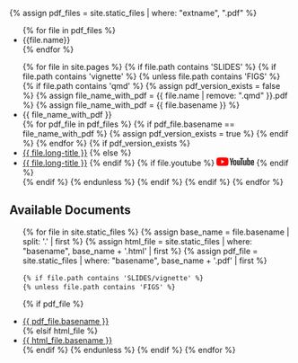 {% assign pdf_files = site.static_files | where: "extname", ".pdf" %}

<ul>
{% for file in pdf_files %}
    <li> {{file.name}} </li>
{% endfor %}
</ul>

<ul>
{% for file in site.pages %}
    {% if file.path contains 'SLIDES' %}
        {% if file.path contains 'vignette' %}
            {% unless file.path contains 'FIGS' %}
                {% if file.path contains 'qmd' %}
                    {% assign pdf_version_exists = false %}
                    {% assign file_name_with_pdf = {{ file.name | remove: ".qmd" }}.pdf %}
                    {% assign file_name_with_pdf = {{ file.basename }} %}
                    <li> {{ file_name_with_pdf }} </li>
                    {% for pdf_file in pdf_files %}
                        {% if pdf_file.basename == file_name_with_pdf %}
                            {% assign pdf_version_exists = true %}
                        {% endif %}
                    {% endfor %}
                    {% if pdf_version_exists %} 
                        <li><a href="https://julien-arino.github.io/R-for-modellers/SLIDES/{{ file.name | remove: ".qmd" }}.pdf">{{ file.long-title }}</a>
                    {% else %}
                        <li><a href="https://julien-arino.github.io/R-for-modellers/SLIDES/{{ file.name | remove: ".qmd" }}.html">{{ file.long-title }}</a>
                    {% endif %}
                    {% if file.youtube %}
                        <a href="{{ file.youtube }}"><img src="assets/img/yt_logo_rgb_light.png" height="15px" /></a>
                    {% endif %}
                    </li>
                {% endif %}
            {% endunless %}
        {% endif %}
    {% endif %}
{% endfor %}
</ul>


<h2>Available Documents</h2>
<ul>
{% for file in site.static_files %}
  {% assign base_name = file.basename | split: '.' | first %}
  {% assign html_file = site.static_files | where: "basename", base_name + '.html' | first %}
  {% assign pdf_file = site.static_files | where: "basename", base_name + '.pdf' | first %}

    {% if file.path contains 'SLIDES/vignette' %}
    {% unless file.path contains 'FIGS' %}
  {% if pdf_file %}
    <li><a href="{{ pdf_file.path }}">{{ pdf_file.basename }}</a></li>
  {% elsif html_file %}
    <li><a href="{{ html_file.path }}">{{ html_file.basename }}</a></li>
  {% endif %}
  {% endunless %}
  {% endif %}
{% endfor %}
</ul>